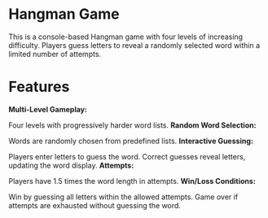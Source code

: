 # Hangman Game
This is a console-based Hangman game with four levels of increasing difficulty. Players guess letters to reveal a randomly selected word within a limited number of attempts.

# Features
**Multi-Level Gameplay:**

Four levels with progressively harder word lists.
**Random Word Selection:**

Words are randomly chosen from predefined lists.
**Interactive Guessing:**

Players enter letters to guess the word.
Correct guesses reveal letters, updating the word display.
**Attempts:**

Players have 1.5 times the word length in attempts.
**Win/Loss Conditions:**

Win by guessing all letters within the allowed attempts.
Game over if attempts are exhausted without guessing the word.
